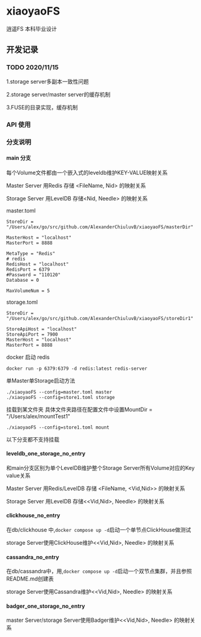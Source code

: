 # xiaoyaoFS
逍遥FS 本科毕业设计

## 开发记录

### TODO 2020/11/15

1.storage server多副本一致性问题


2.storage server/master server的缓存机制


3.FUSE的目录实现，缓存机制


### API 使用




### 分支说明

#### main 分支

每个Volume文件都由一个嵌入式的leveldb维护KEY-VALUE映射关系

Master Server 用Redis 存储 <FileName, Nid> 的映射关系

Storage Server 用LevelDB 存储<Nid, Needle> 的映射关系

master.toml 

```
StoreDir = "/Users/alex/go/src/github.com/AlexanderChiuluvB/xiaoyaoFS/masterDir"

MasterHost = "localhost"
MasterPort = 8888

MetaType = "Redis"
# redis
RedisHost = "localhost"
RedisPort = 6379
#Password = "110120"
Database = 0

MaxVolumeNum = 5
```
storage.toml

```
StoreDir = "/Users/alex/go/src/github.com/AlexanderChiuluvB/xiaoyaoFS/storeDir1"

StoreApiHost = "localhost"
StoreApiPort = 7900
MasterHost = "localhost"
MasterPort = 8888
```

docker 启动 redis

```
docker run -p 6379:6379 -d redis:latest redis-server
```

单Master单Storage启动方法

```
./xiaoyaoFS --config=master.toml master
./xiaoyaoFS --config=store1.toml storage
```

挂载到某文件夹
具体文件夹路径在配置文件中设置MountDir = "/Users/alex/mountTest1"

```
./xiaoyaoFS --config=store1.toml mount
```

以下分支都不支持挂载

#### leveldb_one_storage_no_entry

和main分支区别为单个LevelDB维护整个Storage Server所有Volume对应的Key value关系

Master Server 用Redis/LevelDB 存储 <FileName, <Vid,Nid>> 的映射关系

Storage Server 用LevelDB 存储<<Vid,Nid>, Needle> 的映射关系

#### clickhouse_no_entry

在db/clickhouse 中,`docker compose up -d`启动一个单节点ClickHouse做测试

storage Server使用ClickHouse维护<<Vid,Nid>, Needle> 的映射关系

#### cassandra_no_entry
在db/cassandra中，用,`docker compose up -d`启动一个双节点集群，并且参照README.md创建表

storage Server使用Cassandra维护<<Vid,Nid>, Needle> 的映射关系

#### badger_one_storage_no_entry

master Server/storage Server使用Badger维护<<Vid,Nid>, Needle> 的映射关系


